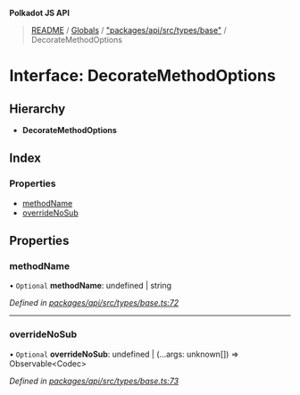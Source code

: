 **Polkadot JS API**

> [README](../README.md) / [Globals](../globals.md) / ["packages/api/src/types/base"](../modules/_packages_api_src_types_base_.md) / DecorateMethodOptions

# Interface: DecorateMethodOptions

## Hierarchy

* **DecorateMethodOptions**

## Index

### Properties

* [methodName](_packages_api_src_types_base_.decoratemethodoptions.md#methodname)
* [overrideNoSub](_packages_api_src_types_base_.decoratemethodoptions.md#overridenosub)

## Properties

### methodName

• `Optional` **methodName**: undefined \| string

*Defined in [packages/api/src/types/base.ts:72](https://github.com/polkadot-js/api/blob/7af915185/packages/api/src/types/base.ts#L72)*

___

### overrideNoSub

• `Optional` **overrideNoSub**: undefined \| (...args: unknown[]) => Observable\<Codec>

*Defined in [packages/api/src/types/base.ts:73](https://github.com/polkadot-js/api/blob/7af915185/packages/api/src/types/base.ts#L73)*
